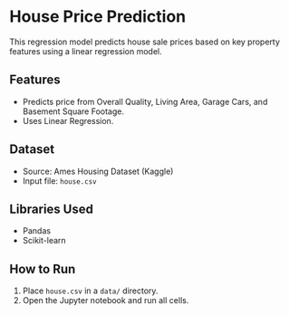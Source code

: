 # House Price Prediction

This regression model predicts house sale prices based on key property features using a linear regression model.

## Features
- Predicts price from Overall Quality, Living Area, Garage Cars, and Basement Square Footage.
- Uses Linear Regression.

## Dataset
- Source: Ames Housing Dataset (Kaggle)
- Input file: `house.csv`

## Libraries Used
- Pandas
- Scikit-learn

## How to Run
1. Place `house.csv` in a `data/` directory.
2. Open the Jupyter notebook and run all cells.

